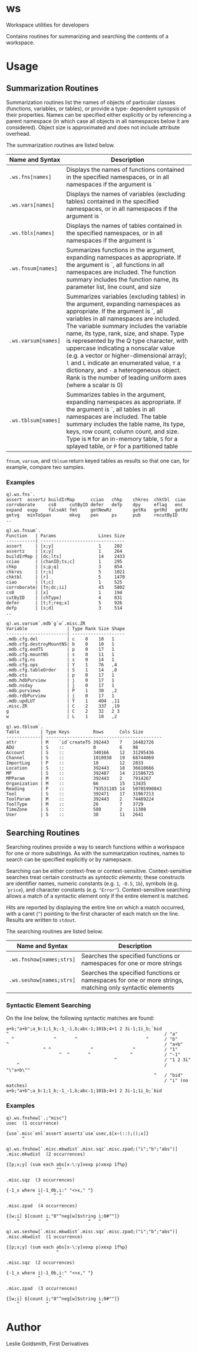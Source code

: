 # ws

Workspace utilities for developers

Contains routines for summarizing and searching the contents of
a workspace.

# Usage

## Summarization Routines

Summarization routines list the names of objects of particular
classes (functions, variables, or tables), or provide a type-
dependent synopsis of their properties.  Names can be specified
either explicitly or by referencing a parent namespace (in
which case all objects in all namespaces below it are
considered).  Object size is approximated and does not include
attribute overhead.

The summarization routines are listed below.

| Name and Syntax | Description |
| -------- | ----------- |
| `.ws.fns[names]` | Displays the names of functions contained in the specified namespaces, or in all namespaces if the argument is \` |
| `.ws.vars[names]` | Displays the names of variables (excluding tables) contained in the specified namespaces, or in all namespaces if the argument is \` |
| `.ws.tbls[names]` | Displays the names of tables contained in the specified namespaces, or in all namespaces if the argument is \` |
| `.ws.fnsum[names]` | Summarizes functions in the argument, expanding namespaces as appropriate. If the argument is \`, all functions in all namespaces are included.  The function summary includes the function name, its parameter list, line count, and size |
| `.ws.varsum[names]` | Summarizes variables (excluding tables) in the argument, expanding namespaces as appropriate. If the argument is \`, all variables in all namespaces are included.  The variable summary includes the variable name, its type, rank, size, and shape.  Type is represented by the Q type character, with uppercase indicating a nonscalar value (e.g. a vector or higher-dimensional array); `l` and `L` indicate an enumerated value, `Y` a dictionary, and `-` a heterogeneous object.  Rank is the number of leading uniform axes (where a scalar is 0) |
| `.ws.tblsum[names]` | Summarizes tables in the argument, expanding namespaces as appropriate. If the argument is \`, all tables in all namespaces are included.  The table summary includes the table name, its type, keys, row count, column count, and size. Type is `M` for an in-memory table, `S` for a splayed table, or `P` for a partitioned table  |

`fnsum`, `varsum`, and `tblsum` return keyed tables as results so that one can, for example, compare two samples.

### Examples

```
q).ws.fns`.
assert  assertz buildIrMap      cciao   chkp    chkres  chktbl  ciao
corroborate     cs0     cutByID defer   defp    dpy     eflag   enc
expand  expp    falseAt fmt     getNewRz        getRa   getRd   getRz
getvg   minToSpan       mkvg    pen     ps      pub     recutByID
..
```

```
q).ws.fnsum`.
Function   | Params                Lines Size
-----------| --------------------------------
assert     | [x;y]                 1     202
assertz    | [x;y]                 1     264
buildIrMap | [dc;lts]              14    2433
cciao      | [chanID;ts;c]         1     295
chkp       | [s;p;q]               3     854
chkres     | [r;s]                 5     1021
chktbl     | [r]                   5     1470
ciao       | [t;c]                 1     525
corroborate| [fn;dc;ii]            43    5802
cs0        | [x]                   1     194
cutByID    | [chType]              4     831
defer      | [t;f;req;x]           5     926
defp       | [s;d]                 3     514
..
```

```
q).ws.varsum`.mdb`g`w`.misc.ZR
Variable               | Type Rank Size Shape
-----------------------| --------------------
.mdb.cfg.del           | c    0    10   1
.mdb.cfg.destroyMountNS| b    0    10   1
.mdb.cfg.eodTS         | p    0    17   1
.mdb.cfg.mountNS       | s    0    11   1
.mdb.cfg.ns            | s    0    14   1
.mdb.cfg.ops           | Y    1    76   ,4
.mdb.cfg.tableOrder    | S    1    14   ,0
.mdb.cts               | p    0    17   1
.mdb.hdbPurview        | j    0    17   1
.mdb.nsday             | j    0    17   1
.mdb.purviews          | P    1    30   ,2
.mdb.rdbPurview        | j    0    17   1
.mdb.updLUT            | Y    1    404  ,11
.misc.ZR               | C    2    337  ,19
g                      | C    2    32   2 3
w                      | L    1    18   ,2
```

```
q).ws.tblsum`.
Table        | Type Keys         Rows      Cols Size
-------------| --------------------------------------------
attr         | M    `id`createTS 392443    7    16482726
ADU          | S    ::           0         6    98
Account      | S    ::           340166    12   31295436
Channel      | S    ::           1010938   19   68744069
ImportLog    | P    ::           18        12   2833
Location     | S    ::           392443    18   36610666
MP           | S    ::           392487    14   21586725
MPParam      | M    ::           392443    2    7914267
Organization | M    ::           66        15   13435
Reading      | P    ::           793531105 14   50785990843
Tool         | S    ::           392471    17   31967213
ToolParam    | M    ::           392443    2    74489224
ToolType     | M    ::           26        7    3729
TimeZone     | S    ::           589       2    11380
User         | S    ::           38        11   2641
```

## Searching Routines

Searching routines provide a way to search functions within a workspace for one
or more substrings.  As with the summarization routines, names
to search can be specified explicitly or by namepsace.

Searching can be either context-free or context-sensitive.
Context-sensitive searches treat certain constructs as
*syntactic elements*; these constructs are identifier names,
numeric constants (e.g. `1`, `-0.5`, `1b`), symbols (e.g. \``price`),
and character constants (e.g. `"Error"`).  Context-sensitive
searching allows a match of a syntactic element only if the
entire element is matched.

Hits are reported by displaying the entire line on which a
match occurred, with a caret (`^`) pointing to the first
character of each match on the line.  Results are written to
`stdout`.

The searching routines are listed below.

| Name and Syntax | Description |
| -------- | ----------- |
| `.ws.fnshow[names;strs]` | Searches the specified functions or namespaces for one or more strings |
| `.ws.seshow[names;strs]` | Searches the specified functions or namespaces for one or more strings, matching only syntactic elements |

### Syntactic Element Searching

On the line below, the following syntactic matches are found:

```
a+b;"a+b";a_b:1;1_b;-1_-1,b;abc-1;101b;4+1 2 3i-1;1i_b;`bid
^                                                           / "a"
  ^               ^       ^                          ^      / "b"
^                                                           / "a+b"
              ^ ^               ^               ^           / "1"
                    ^  ^       ^               ^            / "-1"
                                         ^                  / "1 2 3i"
    ^                                                       / "\"a+b\""
                                                        ^   / "bid"
                                                            / "i" (no matches)
a+b;"a+b";a_b:1;1_b;-1_-1,b;abc-1;101b;4+1 2 3i-1;1i_b;`bid
```

### Examples

```
q).ws.fnshow[`.;"misc"]
usec  (1 occurrence)

{use`.misc`enl`assert`assertz`use`usec,$[x~(::);();x]}
      ^
```

```
q).ws.fnshow[`.misc.mkwdist`.misc.sqz`.misc.zpad;("i";"b";"abs")]
.misc.mkwdist  (2 occurrences)

{[p;x;y] (sum each abs[x-\:y]xexp p)xexp 1f%p}
                   ^^

.misc.sqz  (3 occurrences)

{-1_x where i|-1_0b,i:" "<>x," "}
            ^     ^ ^

.misc.zpad  (4 occurrences)

{[w;i] $[count i;"0"^neg[w]$string i;0#""]}
    ^          ^               ^   ^
```

```
q).ws.seshow[`.misc.mkwdist`.misc.sqz`.misc.zpad;("i";"b";"abs")]
.misc.mkwdist  (1 occurrence)

{[p;x;y] (sum each abs[x-\:y]xexp p)xexp 1f%p}
                   ^

.misc.sqz  (2 occurrences)

{-1_x where i|-1_0b,i:" "<>x," "}
            ^       ^

.misc.zpad  (3 occurrences)

{[w;i] $[count i;"0"^neg[w]$string i;0#""]}
    ^          ^                   ^
```

# Author

Leslie Goldsmith, First Derivatives
